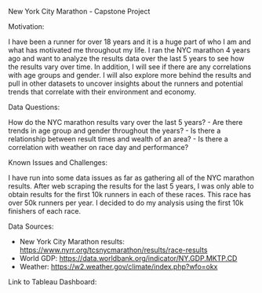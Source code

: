 New York City Marathon - Capstone Project

Motivation:

I have been a runner for over 18 years  and it is a huge part of who I am and what has motivated me throughout my life. I ran the NYC marathon 4 years ago and want to analyze the results data over the last 5 years to see how the results vary over time. In addition, I will see if  there are any correlations with age groups and gender. I will also explore more behind the results and pull in other datasets to uncover insights about the runners and potential trends that correlate with their environment and economy.


Data Questions:

How do the NYC marathon results vary over the last 5 years?
	- Are there trends in age group and gender throughout the years?
 	- Is there a relationship between result times and wealth of an area?
	- Is there a correlation with weather on race day and performance?


Known Issues and Challenges:

I have run into some data issues as far as gathering all of the NYC marathon results. After web scraping the results for the last 5 years, I was only able to obtain results for the first 10k runners in each of these races. This race has over 50k runners per year. I decided to do my analysis using the first 10k finishers of each race.


Data Sources:

  - New York City Marathon results:  https://www.nyrr.org/tcsnycmarathon/results/race-results
  - World GDP: https://data.worldbank.org/indicator/NY.GDP.MKTP.CD
  - Weather: https://w2.weather.gov/climate/index.php?wfo=okx 


Link to Tableau Dashboard:
